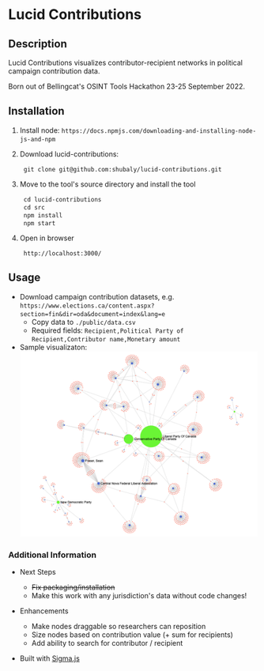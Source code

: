# Lucid Contributions

## Description

Lucid Contributions visualizes contributor-recipient networks in political campaign contribution data.

Born out of Bellingcat's OSINT Tools Hackathon 23-25 September 2022.

## Installation

1. Install node: `https://docs.npmjs.com/downloading-and-installing-node-js-and-npm`

2. Download lucid-contributions:

        git clone git@github.com:shubaly/lucid-contributions.git

3. Move to the tool's source directory and install the tool

        cd lucid-contributions
        cd src
        npm install
        npm start

4. Open in browser

        http://localhost:3000/ 

## Usage

- Download campaign contribution datasets,
  e.g. `https://www.elections.ca/content.aspx?section=fin&dir=oda&document=index&lang=e`
    - Copy data to `./public/data.csv`
    - Required fields: `Recipient,Political Party of Recipient,Contributor name,Monetary amount`
- Sample visualizaton:
  ![Lucid Contributions Screenshot](screenshot.png)

### Additional Information

- Next Steps
    - ~~Fix packaging/installation~~
    - Make this work with any jurisdiction's data without code changes!

- Enhancements
    - Make nodes draggable so researchers can reposition
    - Size nodes based on contribution value (+ sum for recipients)
    - Add ability to search for contributor / recipient

- Built with [Sigma.js](https://www.sigmajs.org/)
